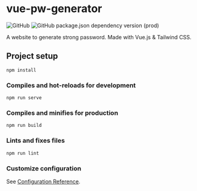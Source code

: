 # vue-pw-generator

![GitHub](https://img.shields.io/github/license/exlog/vue-pw-generator?style=flat-square)
![GitHub package.json dependency version (prod)](https://img.shields.io/github/package-json/dependency-version/ExLog/vue-pw-generator/vue?style=flat-square)

A website to generate strong password. Made with Vue.js & Tailwind CSS.

## Project setup

```
npm install
```

### Compiles and hot-reloads for development

```
npm run serve
```

### Compiles and minifies for production

```
npm run build
```

### Lints and fixes files

```
npm run lint
```

### Customize configuration

See [Configuration Reference](https://cli.vuejs.org/config/).
